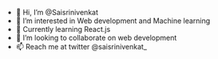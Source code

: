 - 👋 Hi, I’m @Saisrinivenkat
- 👀 I’m interested in Web development and Machine learning
- 🌱 Currently learning React.js
- 💞️ I’m looking to collaborate on web development
- 📫 Reach me at twitter @saisrinivenkat_
